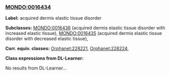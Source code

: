 
### [MONDO:0016434](http://purl.obolibrary.org/obo/MONDO_0016434)
**Label:** acquired dermis elastic tissue disorder

**Subclasses:** [MONDO:0016436](http://purl.obolibrary.org/obo/MONDO_0016436) (acquired dermis elastic tissue disorder with increased elastic tissue), [MONDO:0016435](http://purl.obolibrary.org/obo/MONDO_0016435) (acquired dermis elastic tissue disorder with decreased elastic tissue), 

**Corr. equiv. classes:** [Orphanet:228221](http://www.orpha.net/ORDO/Orphanet_228221), [Orphanet:228224](http://www.orpha.net/ORDO/Orphanet_228224), 

**Class expressions from DL-Learner:**

No results from DL-Learner...



